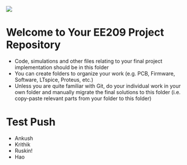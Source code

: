 <img src="https://github.com/ee209-2020class/ee209-2020class.github.io/blob/master/ExtraInfo/logo.png">

# Welcome to Your EE209 Project Repository

- Code, simulations and other files relating to your final project implementation should be in this folder
 - You can create folders to organize your work (e.g. PCB, Firmware, Software, LTspice, Proteus, etc.)
- Unless you are quite familiar with Git, do your individual work in your own folder and manually migrate the final solutions to this folder (i.e. copy-paste relevant parts from your folder to this folder)


# Test Push
* Ankush
* Krithik
* Ruskin!
* Hao
